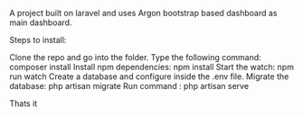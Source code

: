 A project built on laravel and uses Argon bootstrap based dashboard as main dashboard.

Steps to install:

Clone the repo and go into the folder.
Type the following command: composer install
Install npm dependencies: npm install
Start the watch: npm run watch
Create a database and configure inside the .env file.
Migrate the database: php artisan migrate
Run command :
    php artisan serve

Thats it
